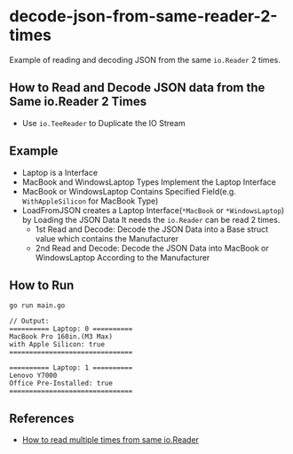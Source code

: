 # decode-json-from-same-reader-2-times

Example of reading and decoding JSON from the same `io.Reader` 2 times.

## How to Read and Decode JSON data from the Same io.Reader 2 Times
* Use `io.TeeReader` to Duplicate the IO Stream

## Example
* Laptop is a Interface
* MacBook and WindowsLaptop Types Implement the Laptop Interface
* MacBook or WindowsLaptop Contains Specified Field(e.g. `WithAppleSilicon` for MacBook Type)
* LoadFromJSON creates a Laptop Interface(`*MacBook` or `*WindowsLaptop`) by Loading the JSON Data
  It needs the `io.Reader` can be read 2 times.
  * 1st Read and Decode: Decode the JSON Data into a Base struct value which contains the Manufacturer
  * 2nd Read and Decode: Decode the JSON Data into MacBook or WindowsLaptop According to the Manufacturer

## How to Run
```
go run main.go

// Output:
========== Laptop: 0 ==========
MacBook Pro 160in.(M3 Max)
with Apple Silicon: true
===============================

========== Laptop: 1 ==========
Lenovo Y7000
Office Pre-Installed: true
===============================
```

## References
* [How to read multiple times from same io.Reader](https://stackoverflow.com/questions/39791021/how-to-read-multiple-times-from-same-io-reader)
